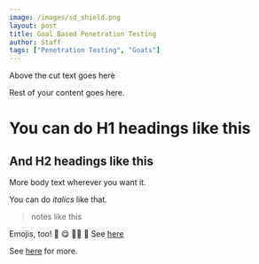 ```yaml
---
image: /images/sd_shield.png
layout: post
title: Goal Based Penetration Testing
author: Staff
tags: ["Penetration Testing", "Goats"]
---
```


Above the cut text goes here

<!--more-->

Rest of your content goes here. 

# You can do H1 headings like this

## And H2 headings like this

More body text wherever you want it. 

You can do *italics* like that. 

> notes like this

Emojis, too! :ninja: :yum: :male_detective: :sheep: See [here](https://github.com/ikatyang/emoji-cheat-sheet/blob/master/README.md)

See [here](https://www.markdownguide.org/cheat-sheet/) for more.
